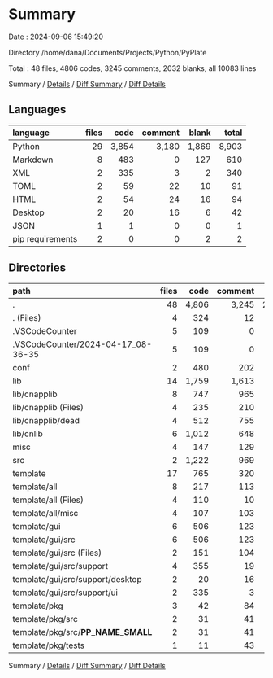 # Summary

Date : 2024-09-06 15:49:20

Directory /home/dana/Documents/Projects/Python/PyPlate

Total : 48 files,  4806 codes, 3245 comments, 2032 blanks, all 10083 lines

Summary / [Details](details.md) / [Diff Summary](diff.md) / [Diff Details](diff-details.md)

## Languages
| language | files | code | comment | blank | total |
| :--- | ---: | ---: | ---: | ---: | ---: |
| Python | 29 | 3,854 | 3,180 | 1,869 | 8,903 |
| Markdown | 8 | 483 | 0 | 127 | 610 |
| XML | 2 | 335 | 3 | 2 | 340 |
| TOML | 2 | 59 | 22 | 10 | 91 |
| HTML | 2 | 54 | 24 | 16 | 94 |
| Desktop | 2 | 20 | 16 | 6 | 42 |
| JSON | 1 | 1 | 0 | 0 | 1 |
| pip requirements | 2 | 0 | 0 | 2 | 2 |

## Directories
| path | files | code | comment | blank | total |
| :--- | ---: | ---: | ---: | ---: | ---: |
| . | 48 | 4,806 | 3,245 | 2,032 | 10,083 |
| . (Files) | 4 | 324 | 12 | 90 | 426 |
| .VSCodeCounter | 5 | 109 | 0 | 26 | 135 |
| .VSCodeCounter/2024-04-17_08-36-35 | 5 | 109 | 0 | 26 | 135 |
| conf | 2 | 480 | 202 | 85 | 767 |
| lib | 14 | 1,759 | 1,613 | 918 | 4,290 |
| lib/cnapplib | 8 | 747 | 965 | 485 | 2,197 |
| lib/cnapplib (Files) | 4 | 235 | 210 | 130 | 575 |
| lib/cnapplib/dead | 4 | 512 | 755 | 355 | 1,622 |
| lib/cnlib | 6 | 1,012 | 648 | 433 | 2,093 |
| misc | 4 | 147 | 129 | 92 | 368 |
| src | 2 | 1,222 | 969 | 594 | 2,785 |
| template | 17 | 765 | 320 | 227 | 1,312 |
| template/all | 8 | 217 | 113 | 95 | 425 |
| template/all (Files) | 4 | 110 | 10 | 23 | 143 |
| template/all/misc | 4 | 107 | 103 | 72 | 282 |
| template/gui | 6 | 506 | 123 | 84 | 713 |
| template/gui/src | 6 | 506 | 123 | 84 | 713 |
| template/gui/src (Files) | 2 | 151 | 104 | 76 | 331 |
| template/gui/src/support | 4 | 355 | 19 | 8 | 382 |
| template/gui/src/support/desktop | 2 | 20 | 16 | 6 | 42 |
| template/gui/src/support/ui | 2 | 335 | 3 | 2 | 340 |
| template/pkg | 3 | 42 | 84 | 48 | 174 |
| template/pkg/src | 2 | 31 | 41 | 28 | 100 |
| template/pkg/src/__PP_NAME_SMALL__ | 2 | 31 | 41 | 28 | 100 |
| template/pkg/tests | 1 | 11 | 43 | 20 | 74 |

Summary / [Details](details.md) / [Diff Summary](diff.md) / [Diff Details](diff-details.md)